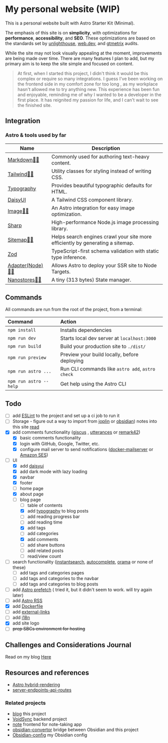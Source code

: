 # My personal website (WIP)

This is a personal website built with Astro Starter Kit (Minimal).

The emphasis of this site is on **simplicity**, with optimizations for
**performance**, **accessibility**, and **SEO**. These optimizations are based
on the standards set by
[unlighthouse](https://github.com/harlan-zw/unlighthouse),
[web.dev](https://web.dev/measure/), and [gtmetrix](https://gtmetrix.com/)
audits.

While the site may not look visually appealing at the moment, improvements are
being made over time. There are many features I plan to add, but my primary aim
is to keep the site simple and focused on content.

> At first, when I started this project, I didn't think it would be this complex
> or require so many integrations. I guess I've been working on the frontend
> side in my comfort zone for too long , as my workplace hasn't allowed me to
> try anything new. This experience has been fun and enjoyable, reminding me of
> why I wanted to be a developer in the first place. It has reignited my passion
> for life, and I can't wait to see the finished site.

## Integration

### Astro & tools used by far

| Name                                                                           | Description                                                                    |
| ------------------------------------------------------------------------------ | ------------------------------------------------------------------------------ |
| [Markdown🧑‍🚀](https://docs.astro.build/en/guides/markdown-content/)             | Commonly used for authoring text-heavy content.                                |
| [Tailwind👨‍🚀](https://docs.astro.build/en/guides/integrations-guide/tailwind/)  | Utility classes for styling instead of writing CSS.                            |
| [Typography](https://github.com/tailwindlabs/tailwindcss-typography)           | Provides beautiful typographic defaults for HTML.                              |
| [DaisyUI](https://github.com/saadeghi/daisyui)                                 | A Tailwind CSS component library.                                              |
| [Image👨‍🚀](https://docs.astro.build/en/guides/integrations-guide/image/)        | An Astro integration for easy image optimization.                              |
| [Sharp](https://github.com/lovell/sharp)                                       | High-performance Node.js image processing library.                             |
| [Sitemap👨‍🚀](https://docs.astro.build/en/guides/integrations-guide/sitemap/)    | Helps search engines crawl your site more efficiently by generating a sitemap. |
| [Zod](https://github.com/colinhacks/zod)                                       | TypeScript-first schema validation with static type inference.                 |
| [Adapter(Node)👨‍🚀](https://docs.astro.build/en/guides/integrations-guide/node/) | Allows Astro to deploy your SSR site to Node Targets.                          |
| [Nanostores👨‍🚀](https://docs.astro.build/en/core-concepts/sharing-state/)       | A tiny (313 bytes) State manager.                                              |

<!-- ### Font -->

<!-- - [inter](https://github.com/rsms/inter) -->

## Commands

All commands are run from the root of the project, from a terminal:

| Command                | Action                                           |
| :--------------------- | :----------------------------------------------- |
| `npm install`          | Installs dependencies                            |
| `npm run dev`          | Starts local dev server at `localhost:3000`      |
| `npm run build`        | Build your production site to `./dist/`          |
| `npm run preview`      | Preview your build locally, before deploying     |
| `npm run astro ...`    | Run CLI commands like `astro add`, `astro check` |
| `npm run astro --help` | Get help using the Astro CLI                     |

## Todo

- [ ] add [ESLint](https://docs.astro.build/en/editor-setup/#eslint) to the
      project and set up a ci job to run it
- [ ] Storage - figure out a way to import from [joplin](https://joplinapp.org/)
      or [obsidian](https://obsidian.md/)) notes into this site
      [read](https://github.com/LoneExile/blog#Storage)
- [x] add comments functionality ([giscus](https://github.com/giscus/giscus) ,
      [utterances](https://github.com/utterance/utterances) or
      [remark42](https://github.com/umputun/remark42))
  - [x] basic comments functionality
  - [x] login with GitHub, Google, Twitter, etc.
  - [x] configure mail server to send notifications
        ([docker-mailserver](https://github.com/docker-mailserver/docker-mailserver)
        or [Amazon SES](https://aws.amazon.com/ses/))
- [ ] UI
  - [x] add [daisyui](https://github.com/saadeghi/daisyui)
  - [x] add dark mode with lazy loading
  - [x] navbar
  - [x] footer
  - [ ] home page
  - [x] about page
  - [ ] blog page
    - [ ] table of contents
    - [x] add
          [typography](https://github.com/tailwindlabs/tailwindcss-typography)
          to blog posts
    - [ ] add reading progress bar
    - [ ] add reading time
    - [x] add tags
    - [ ] add categories
    - [x] add comments
    - [ ] add share buttons
    - [ ] add related posts
    - [ ] read/view count
- [ ] search functionality
      ([instantsearch](https://github.com/algolia/instantsearch),
      [autocomplete](https://github.com/algolia/autocomplete),
      [orama](https://github.com/oramasearch/orama) or none of these)
  - [ ] add tags and categories pages
  - [ ] add tags and categories to the navbar
  - [ ] add tags and categories to blog posts
- [ ] add
      [Astro prefetch](https://docs.astro.build/en/guides/integrations-guide/prefetch/)
      ( tried it, but it didn't seem to work. will try again later)
- [ ] add [Astro RSS](https://docs.astro.build/en/guides/rss/)
- [x] add [Dockerfile](https://docs.astro.build/en/recipes/docker/)
- [ ] add [external-links](https://docs.astro.build/en/recipes/external-links/)
- [ ] add [i18n](https://docs.astro.build/en/recipes/i18n/)
- [x] add site logo
- [ ] ~~prep SBCs environment for hosting~~

## Challenges and Considerations Journal

Read on my blog
[Here](https://voidbox.io/blogs/2023-05-13-Creating-a-Blog-A-Developer's-Journal/)

## Resources and references

- [Astro hybrid-rendering](https://astro.build/blog/hybrid-rendering/)
- [server-endpoints-api-routes](https://docs.astro.build/en/core-concepts/endpoints/#server-endpoints-api-routes)

### Related projects

- [blog](https://github.com/LoneExile/blog) this project
- [VoidSync](https://github.com/LoneExile/VoidSync) backend project
- [note](https://github.com/LoneExile/note) frontend for note-taking app
- [obsidian-convertor](https://github.com/LoneExile/obsidian-convertor) bridge
  between Obsidian and this project
- [Obsidian-config](https://github.com/LoneExile/Obsidian-config) my Obsidian
  config

<!-- https://github.com/adam-p/markdown-here/wiki/Markdown-Cheatsheet -->
